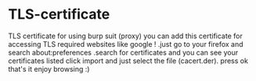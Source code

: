 # TLS-certificate
TLS certificate for using burp suit (proxy)
you can add this certificate for accessing TLS required websites like google !
.just go to your firefox and search about:preferences
.search for certificates and you can see your certificates listed 
click import and just select the file (cacert.der).
press ok 
that's it enjoy browsing :)
